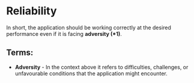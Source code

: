 # Reliability

In short, the application should be working correctly at the desired performance even if it is facing **adversity (\*1)**.

## Terms:

- **Adversity** - In the context above it refers to difficulties, challenges, or unfavourable conditions that the application might encounter.
